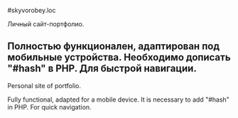 #skyvorobey.loc

Личный сайт-портфолио.

Полностью функционален, адаптирован под мобильные устройства.
Необходимо дописать "#hash" в PHP. Для быстрой навигации. 
-------------------------------------------------------------
Personal site of portfolio.

Fully functional, adapted for a mobile device.
It is necessary to add "#hash" in PHP. For quick navigation.
